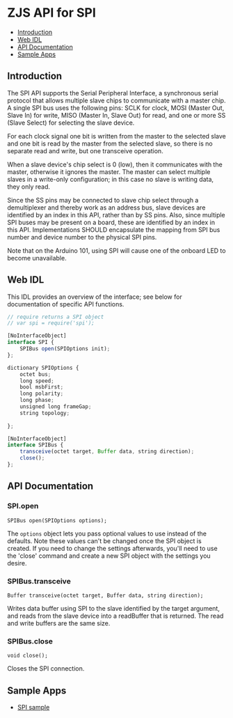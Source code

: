 ZJS API for SPI
===============

* [Introduction](#introduction)
* [Web IDL](#web-idl)
* [API Documentation](#api-documentation)
* [Sample Apps](#sample-apps)

Introduction
------------
The SPI API supports the Serial Peripheral Interface, a synchronous
serial protocol that allows multiple slave chips to communicate with a master chip.
A single SPI bus uses the following pins: SCLK for clock,
MOSI (Master Out, Slave In) for write, MISO (Master In, Slave Out) for read, and
one or more SS (Slave Select) for selecting the slave device.

For each clock signal one bit is written from the master to the selected slave and
one bit is read by the master from the selected slave, so there is no separate
read and write, but one transceive operation.

When a slave device's chip select is 0 (low), then it communicates with the
master, otherwise it ignores the master. The master can select multiple slaves in
a write-only configuration; in this case no slave is writing data, they only read.

Since the SS pins may be connected to slave chip select through a demultiplexer
and thereby work as an address bus, slave devices are identified by an index in
this API, rather than by SS pins. Also, since multiple SPI buses may be present
on a board, these are identified by an index in this API. Implementations SHOULD
encapsulate the mapping from SPI bus number and device number to the physical SPI
pins.

Note that on the Arduino 101, using SPI will cause one of the onboard LED to
become unavailable.

Web IDL
-------
This IDL provides an overview of the interface; see below for documentation of
specific API functions.

```javascript
// require returns a SPI object
// var spi = require('spi');

[NoInterfaceObject]
interface SPI {
    SPIBus open(SPIOptions init);
};

dictionary SPIOptions {
    octet bus;
    long speed;
    bool msbFirst;
    long polarity;
    long phase;
    unsigned long frameGap;
    string topology;
    
};

[NoInterfaceObject]
interface SPIBus {
    transceive(octet target, Buffer data, string direction);
    close();
};
```

API Documentation
-----------------
### SPI.open

`SPIBus open(SPIOptions options);`

The `options` object lets you pass optional values to use instead of the defaults.
Note these values can't be changed once the SPI object is created.  If you need
to change the settings afterwards, you'll need to use the 'close' command and
create a new SPI object with the settings you desire.

### SPIBus.transceive

`Buffer transceive(octet target, Buffer data, string direction);`

Writes data buffer using SPI to the slave identified by the target argument, and
reads from the slave device into a readBuffer that is returned.  The read and
write buffers are the same size.

### SPIBus.close

`void close();`

Closes the SPI connection.

Sample Apps
-----------
* [SPI sample](../samples/SPI.js)
